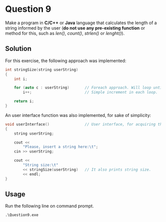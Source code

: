 # Question 9

Make a program in **C/C++** or **Java** language that calculates the length of a string informed by the user (**do not use any pre-existing function** or method for this, such as *len()*, *count()*, *strlen()* or *lenght()*).

## Solution

For this exercise, the following approach was implemented:

```c++
int stringSize(string userString)
{
    int i;

    for (auto c : userString)       // Foreach approach. Will loop until an empty char is found.
        i++;                        // Simple increment in each loop.

    return i;
}
```

An user interface function was also implemented, for sake of simplicity:

```c++
void userInterface()                // User interface, for acquiring the string.
{
    string userString;

    cout << 
        "Please, insert a string here:\t";
    cin >> userString;

    cout << 
        "String size:\t" 
        << stringSize(userString)   // It also prints string size.
        << endl; 
}
```

## Usage

Run the following line on command prompt.

```shell
.\Question9.exe
```

